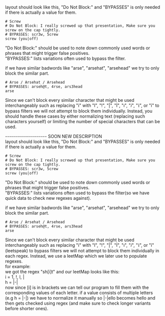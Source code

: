 layout should look like this, "Do Not Block:" and "BYPASSES" is only needed if there is actually a value for them.
```
# Screw
# Do Not Block: I really screwed up that presentation, Make sure you screw on the cap tightly.
# BYPASSES: scr3w, 5crew
screw (you|off)
```

"Do Not Block:" should be used to note down commonly used words or phrases that might trigger false positives.<br>
"BYPASSES:" lists variations often used to bypass the filter.

if we have similar badwords like "arse", "arsehat", "arsehead" we try to only block the similar part.
```
# Arse / Arsehat / Arsehead
# BYPASSES: arseh@t, 4rse, ars3head
arse
```

Since we can't block every similar character that might be used interchangeably such as replacing "i" with "l", "!", "|", "İ", "ı", "𝑖", "𝕚", or "ỉ" to bypass filters we will not attempt to block them individually. Instead, you should handle these cases by either normalizing text (replacing such characters yourself) or limiting the number of special characters that can be used.


--------------------- SOON NEW DESCRIPTION<br>
layout should look like this, "Do Not Block:" and "BYPASSES" is only needed if there is actually a value for them.
```
# Screw
# Do Not Block: I really screwed up that presentation, Make sure you screw on the cap tightly.
# BYPASSES: scr3w, 5crew
screw (you|off)
```

"Do Not Block:" should be used to note down commonly used words or phrases that might trigger false positives.<br>
"BYPASSES:" lists variations often used to bypass the filter(so we have quick data to check new regexes against).

if we have similar badwords like "arse", "arsehat", "arsehead" we try to only block the similar part.
```
# Arse / Arsehat / Arsehead
# BYPASSES: arseh@t, 4rse, ars3head
arse
```

Since we can't block every similar character that might be used interchangeably such as replacing "i" with "l", "!", "|", "İ", "ı", "𝑖", "𝕚", or "ỉ" (leetspeak) to bypass filters we will not attempt to block them individually in each regex. Instead, we use a leetMap which we later use to populate regexes.<br>
for example:<br>
we got the regex "sh[i]t" and our leetMap looks like this:<br>
i = 1, !, l, |<br>
h = |-|<br>
now since [i] is in brackets we can tell our program to fill them with the corresponding values of each letter. if a value consists of multiple letters (e.g h = |-|) we have to normalize it manually so |-|ello becomes hello and then gets checked using regex (and make sure to check longer variants before shorter ones).
